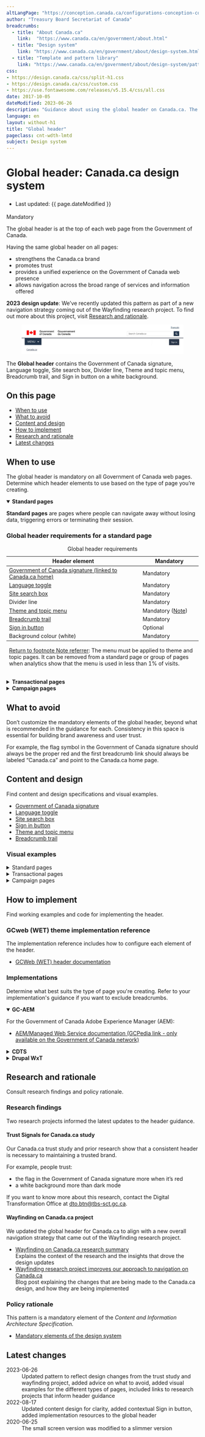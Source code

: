 ```yaml
---
altLangPage: "https://conception.canada.ca/configurations-conception-communes/en-tete-general.html"
author: "Treasury Board Secretariat of Canada"
breadcrumbs:
  - title: "About Canada.ca"
    link:  "https://www.canada.ca/en/government/about.html"
  - title: "Design system"
    link: "https://www.canada.ca/en/government/about/design-system.html"
  - title: "Template and pattern library"
    link: "https://www.canada.ca/en/government/about/design-system/pattern-library.html"
css:
- https://design.canada.ca/css/split-h1.css
- https://design.canada.ca/css/custom.css
- https://use.fontawesome.com/releases/v5.15.4/css/all.css
date: 2017-10-05
dateModified: 2023-06-26
description: "Guidance about using the global header on Canada.ca. The global header is at the top of each Government of Canada web page."
language: en
layout: without-h1
title: "Global header"
pageclass: cnt-wdth-lmtd
subject: Design system
---
```

<h1 property="name" id="wb-cont" dir="ltr"><span class="stacked"><span>Global header</span>: <span>Canada.ca design system</span></span></h1>
<div class="row">
  <div class="col-md-12 pull-left">
    <ul class="list-inline small mrgn-bttm-sm" style="line-height:1.65em" id="list-inline-desktop-only">
      <li class="mrgn-rght-lg">Last updated:  {{ page.dateModified }}</li>
    </ul>
  </div>
</div>
<p><span class="label label-danger">Mandatory</span></p>
<p>The global header is at the top of each web page from the Government of Canada.</p>
<p>Having the same global header on all pages:</p>
<ul>
  <li>strengthens the Canada.ca brand</li>
  <li>promotes trust</li>
  <li>provides a unified experience on the Government of Canada web presence</li>
  <li>allows navigation across the broad range of services and information offered</li>
</ul>
<p><strong>2023 design update</strong>: We’ve recently updated this pattern as part of a new navigation strategy coming out of the Wayfinding research project. To find out more about this project, visit <a href="#research">Research and rationale</a>.</p>
<div class="col-md-10 mrgn-tp-lg mrgn-bttm-lg">
  <div class="pattern-demo">
    <figure class="mrgn-bttm-sm"><img src="./images/01-sign-in-desktop-en.jpg" class="img-responsive" alt="Screenshot of global header"></figure>
    <figcaption class="small mrgn-tp-md">The <strong>Global header</strong> contains the Government of Canada signature, Language toggle, Site search box, Divider line, Theme and topic menu, Breadcrumb trail, and Sign in button on a white background.</figcaption>
  </div>
</div>
<section>
  <h2>On this page</h2>
  <ul>
    <li><a href="#when">When to use</a></li>
    <li><a href="#avoid">What to avoid</a></li>
    <li><a href="#content">Content and design</a></li>
    <li><a href="#implementation">How to implement</a></li>
    <li><a href="#research">Research and rationale</a></li>
    <li><a href="#changes">Latest changes</a></li>
  </ul>
</section>
<h2 id="when">When to use</h2>
<p>The global header is mandatory on all Government of Canada web pages. Determine which header elements to use based on the type of page you’re creating.</p>
<div class="row">
  <div class="col-md-8">
    <div class="wb-tabs mrgn-tp-lg">
      <div class="tabpanels">
        <details id="001" open="open">
          <summary><strong>Standard pages</strong></summary>
          <p class="mrgn-tp-lg"><strong>Standard pages</strong> are pages where people can navigate away without losing data, triggering errors or terminating their session.</p>
          <h3>Global header requirements for a standard page</h3>
          <div class="panel panel-default mrgn-tp-md">
            <table class="table table-striped" id="mandatory-01" aria-live="polite">
              <caption class="wb-inv">
              Global header requirements
              </caption>
              <thead>
                <tr>
                  <th class="col-md-8">Header element</th>
                  <th class="col-md-4">Mandatory</th>
                </tr>
              </thead>
              <tbody>
                <tr>
                  <td><a href="signature.html">Government of Canada signature (linked to Canada.ca home)</a></td>
                  <td><span class="far fa-check-circle text-success"></span><span class="wb-inv"> Mandatory</span></td>
                </tr>
                <tr>
                  <td><a href="language-toggle.html">Language toggle</a></td>
                  <td><span class="far fa-check-circle text-success"></span><span class="wb-inv"> Mandatory</span></td>
                </tr>
                <tr>
                  <td><a href="search-box.html">Site search box</a></td>
                  <td><span class="far fa-check-circle text-success"></span><span class="wb-inv"> Mandatory</span></td>
                </tr>
                <tr>
                  <td>Divider line</td>
                  <td><span class="far fa-check-circle text-success"></span><span class="wb-inv"> Mandatory</span></td>
                </tr>
                <tr>
                  <td><a href="site-menu.html">Theme and topic menu</a></td>
                  <td><span class="far fa-check-circle text-success"></span><span class="wb-inv"> Mandatory</span> <span class="small">(<a href="#smenu-note" id="smenu">Note</a>)</span></td>
                </tr>
                <tr>
                  <td><a href="breadcrumb-trail.html">Breadcrumb trail</a></td>
                  <td><span class="far fa-check-circle text-success"></span><span class="wb-inv"> Mandatory</span></td>
                </tr>
                <tr>
                  <td><a href="sign-in.html">Sign in button</a></td>
                  <td>Optional</td>
                </tr>
                <tr>
                  <td>Background colour (white)</td>
                  <td><span class="far fa-check-circle text-success"></span><span class="wb-inv"> Mandatory</span></td>
                </tr>
              </tbody>
              <tfoot>
                <tr>
                  <td colspan="2"><div class="fn-rtn small mrgn-tp-md" id="smenu-note">
                      <p><a href="#smenu"><span class="wb-inv">Return to footnote </span>Note<span class="wb-inv"> referrer</span></a>: The menu must be applied to theme and topic pages. It can be removed from a standard page or group of pages when analytics show that the menu is used in less than 1% of visits.</p>
                    </div></td>
                </tr>
              </tfoot>
            </table>
          </div>
        </details>
        <details id="002">
          <summary><strong>Transactional pages</strong></summary>
          <p class="mrgn-tp-lg"><strong>Transactional web pages</strong> are pages with an interaction task where people might lose data, trigger errors, or terminate their session if they navigate away from the page.</p>
          <h3>Global header requirements for transactional pages</h3>
          <div class="panel panel-default mrgn-tp-md">
            <table class="table table-striped" id="mandatory-02" aria-live="polite">
              <caption class="wb-inv">
              Global header requirements
              </caption>
              <thead>
                <tr>
                  <th class="col-md-8">Header element</th>
                  <th class="col-md-4">Mandatory</th>
                </tr>
              </thead>
              <tbody>
                <tr>
                  <td><a href="signature.html">Government of Canada signature (linked to Canada.ca home)</a></td>
                  <td><span class="far fa-check-circle text-success"></span><span class="wb-inv"> Mandatory</span> <span class="small">(Link to Canada.ca home page is optional)</span></td>
                </tr>
                <tr>
                  <td><a href="language-toggle.html">Language toggle</a></td>
                  <td><span class="far fa-check-circle text-success"></span><span class="wb-inv"> Mandatory</span> <span class="small">(<a href="#lt-note" id="lt">Note</a>)</span></td>
                </tr>
                <tr>
                  <td><a href="search-box.html">Site search box</a></td>
                  <td>Optional</td>
                </tr>
                <tr>
                  <td><a href="sign-in.html">Sign in button</a></td>
                  <td>Optional</td>
                </tr>
                <tr>
                  <td>Divider line</td>
                  <td><span class="far fa-check-circle text-success"></span><span class="wb-inv"> Mandatory</span></td>
                </tr>
                <tr>
                  <td><a href="site-menu.html">Theme and topic menu</a></td>
                  <td>Optional</td>
                </tr>
                <tr>
                  <td><a href="breadcrumb-trail.html">Breadcrumb trail</a></td>
                  <td>Optional</td>
                </tr>
                <tr>
                  <td>Background colour (white)</td>
                  <td><span class="far fa-check-circle text-success"></span><span class="wb-inv"> Mandatory</span></td>
                </tr>
              </tbody>
              <tfoot>
                <tr>
                  <td colspan="2"><div class="fn-rtn small mrgn-tp-md" id="lt-note">
                      <p><a href="#lt"><span class="wb-inv">Return to footnote </span>Note<span class="wb-inv"> referrer</span></a>: New transactional pages for web applications must allow people to toggle between official languages. Legacy web applications that don’t support toggling should be updated or replaced. Until then, you can omit the language toggle if its use results in a loss of data.</p>
                    </div></td>
                </tr>
              </tfoot>
            </table>
          </div>
        </details>
        <details id="003">
          <summary><strong>Campaign pages</strong></summary>
          <p class="mrgn-tp-lg"><strong>Campaign pages</strong> are landing pages for external marketing or advertising campaigns. The flexibility in layout allows institutions to match elements of their external campaign with the landing page.</p>
          <h3>Global header requirements for a campaign page</h3>
          <div class="panel panel-default mrgn-tp-md">
            <table class="table table-striped" id="mandatory-03" aria-live="polite">
              <caption class="wb-inv">
              Global header requirements
              </caption>
              <thead>
                <tr>
                  <th class="col-md-8">Header element</th>
                  <th class="col-md-4">Mandatory</th>
                </tr>
              </thead>
              <tbody>
                <tr>
                  <td><a href="signature.html">Government of Canada signature (linked to Canada.ca home)</a></td>
                  <td><span class="far fa-check-circle text-success"></span><span class="wb-inv"> Mandatory</span></td>
                </tr>
                <tr>
                  <td><a href="language-toggle.html">Language toggle</a></td>
                  <td><span class="far fa-check-circle text-success"></span><span class="wb-inv"> Mandatory</span></td>
                </tr>
                <tr>
                  <td><a href="search-box.html">Site search box</a></td>
                  <td><span class="far fa-check-circle text-success"></span><span class="wb-inv"> Mandatory</span></td>
                </tr>
                <tr>
                  <td><a href="sign-in.html">Sign in button</a></td>
                  <td>Optional</td>
                </tr>
                <tr>
                  <td>Divider line</td>
                  <td><span class="far fa-check-circle text-success"></span><span class="wb-inv"> Mandatory</span></td>
                </tr>
                <tr>
                  <td><a href="site-menu.html">Theme and topic menu</a></td>
                  <td>Optional</td>
                </tr>
                <tr>
                  <td><a href="breadcrumb-trail.html">Breadcrumb trail</a></td>
                  <td><span class="far fa-check-circle text-success"></span><span class="wb-inv"> Mandatory</span></td>
                </tr>
                <tr>
                  <td>Background colour (white)</td>
                  <td><span class="far fa-check-circle text-success"></span><span class="wb-inv"> Mandatory</span></td>
                </tr>
              </tbody>
            </table>
          </div>
        </details>
      </div>
    </div>
  </div>
</div>
<h2 id="avoid">What to avoid</h2>
<p>Don’t customize the mandatory elements of the global header, beyond what is recommended in the guidance for each. Consistency in this space is essential for building brand awareness and user trust.</p>
<p>For example, the flag symbol in the Government of Canada signature should always be the proper red and the first breadcrumb link should always be labeled “Canada.ca” and point to the Canada.ca home page.</p>
<h2 id="content">Content and design</h2>
<p>Find content and design specifications and visual examples.</p>
<ul>
  <li><a href="signature.html">Government of Canada signature</a></li>
  <li><a href="language-toggle.html">Language toggle</a></li>
  <li><a href="search-box.html">Site search box</a></li>
  <li><a href="contextual-signin.html">Sign in button</a></li>
  <li><a href="site-menu.html">Theme and topic menu</a></li>
  <li><a href="breadcrumb-trail.html">Breadcrumb trail</a></li>
</ul>
<h3>Visual examples</h3>
<details>
  <summary class="bg-info">Standard pages</summary>
  <div class="pattern-demo mrgn-tp-lg">
    <figure>
      <figcaption><b>Global header – large screen</b></figcaption>
      <img src="./images/01-sign-in-desktop-en.jpg" class="img-responsive" alt="">
      <details class="mrgn-tp-md">
        <summary class="wb-toggle small" data-toggle="{&quot;print&quot;:&quot;on&quot;}">Image description: global header – large screen</summary>
        <p class="mrgn-tp-lg">On large screens, the global header on a standard page has 4 rows:</p>
        <ol>
          <li>Language toggle in the top-right corner</li>
          <li>Government of Canada signature in the left corner, site search box on the right</li>
          <li>Below a divider line, the theme and topic menu is on the left, the optional Sign in button is on the right</li>
          <li>Breadcrumb on the left</li>
        </ol>
      </details>
    </figure>
  </div>
  <div class="pattern-demo mrgn-tp-lg">
    <figure>
      <figcaption><b>Global header – small screen</b></figcaption>
      <img src="./images/01-sign-in-mobile-en.jpg" class="img-responsive" alt="">
      <details class="mrgn-tp-md">
        <summary class="wb-toggle small" data-toggle="{&quot;print&quot;:&quot;on&quot;}">Image description: global header – small screen</summary>
        <p class="mrgn-tp-lg">On small screens, the global header on a standard page has 4 rows:</p>
        <ol>
          <li>Government of Canada signature in the top-left corner, language toggle in the top-right corner</li>
          <li>Site search box directly below, it spans the entire row</li>
          <li>Below a divider line, the theme and topic menu is on the left, the optional Sign in button is on the right</li>
          <li>Breadcrumb on the left</li>
        </ol>
      </details>
    </figure>
  </div>
</details>
<details>
  <summary class="bg-info">Transactional pages</summary>
  <div class="pattern-demo mrgn-tp-lg">
    <figure>
      <figcaption><b>Minimum global header - large screen</b></figcaption>
      <img src="./images/01-global-header-transactional-desktop-en.png" class="img-responsive" alt="">
      <details class="mrgn-tp-md">
        <summary class="wb-toggle small" data-toggle="{&quot;print&quot;:&quot;on&quot;}">Image description: minimum global header - large screen</summary>
        <p class="mrgn-tp-lg">On large screens, the minimum global header on a transactional page has 2 rows:</p>
        <ol>
          <li>Language toggle in the top-right corner</li>
          <li>Government of Canada signature in the top-left corner with a divider line underneath</li>
        </ol>
      </details>
    </figure>
  </div>
  <div class="pattern-demo mrgn-tp-lg">
    <figure>
      <figcaption><b>Minimum global header - small screen</b></figcaption>
      <img src="./images/01-global-header-transactional-small-en.png" class="img-responsive" alt="">
      <details class="mrgn-tp-md">
        <summary class="wb-toggle small" data-toggle="{&quot;print&quot;:&quot;on&quot;}">Image description: minimum global header - small screen</summary>
        <p class="mrgn-tp-lg">On small screens, the minimum global header on a transactional page has a single row:</p>
        <ol>
          <li>Government of Canada signature in the top-left corner, language toggle in the top-right corner, with a divider line underneath</li>
        </ol>
      </details>
    </figure>
  </div>
</details>
<details>
  <summary class="bg-info">Campaign pages</summary>
  <div class="pattern-demo mrgn-tp-lg">
    <figure>
      <figcaption><b>Minimum global header - large screen</b></figcaption>
      <img src="./images/01-global-header-campaign-desktop-en.png" class="img-responsive" alt="">
      <details class="mrgn-tp-md">
        <summary class="wb-toggle small" data-toggle="{&quot;print&quot;:&quot;on&quot;}">Image description: minimum global header - large screen</summary>
        <p class="mrgn-tp-lg">On large screens, the minimum global header on a campaign page has 3 rows:</p>
        <ol>
          <li>Language toggle in the top-right corner</li>
          <li>Government of Canada signature in the top-left corner, site search box on the right</li>
          <li>Below a divider line, the breadcrumb on the left</li>
        </ol>
      </details>
    </figure>
  </div>
  <div class="pattern-demo mrgn-tp-lg">
    <figure>
      <figcaption><b>Minimum global header - small screen</b></figcaption>
      <img src="./images/01-global-header-campaign-small-en.png" class="img-responsive" alt="">
      <details class="mrgn-tp-md">
        <summary class="wb-toggle small" data-toggle="{&quot;print&quot;:&quot;on&quot;}">Image description: minimum global header - small screen</summary>
        <p class="mrgn-tp-lg">On small screens, the minimum global header on a campaign page has 3 rows:</p>
        <ol>
          <li>Government of Canada signature in the top-left corner, language toggle on the far right</li>
          <li>Site search box directly below, it spans the entire row</li>
          <li>Below a divider line, the breadcrumb on the left</li>
        </ol>
      </details>
    </figure>
  </div>
</details>
<h2 id="implementation">How to implement</h2>
<p>Find working examples and code for implementing the header.</p>
<h3>GCweb (WET) theme implementation reference</h3>
<p>The implementation reference includes how to configure each element of the header.</p>
<ul>
  <li><a href="https://wet-boew.github.io/GCWeb/sites/header/header-docs-en.html">GCWeb (WET) header documentation</a></li>
</ul>
<h3>Implementations</h3>
<p>Determine what best suits the type of page you're creating. Refer to your implementation's guidance if you want to exclude breadcrumbs.</p>
<div class="row">
  <div class="col-md-8">
    <div class="wb-tabs mrgn-tp-lg">
      <div class="tabpanels">
        <details id="004" open="open">
          <summary><strong>GC-AEM</strong></summary>
          <p class="mrgn-tp-lg">For the Government of Canada Adobe Experience Manager (AEM):</p>
          <ul>
            <li><a href="https://www.gcpedia.gc.ca/wiki/AEM_GC-specific_Documentation_6.5">AEM/Managed Web Service documentation (GCPedia link - only available on the Government of Canada network)</a></li>
          </ul>
        </details>
        <details id="005">
          <summary><strong>CDTS</strong></summary>
          <p class="mrgn-tp-lg">For the Centrally Deployed Templates Solution (CDTS):</p>
          <ul>
            <li><a href="https://cenw-wscoe.github.io/sgdc-cdts/docs/index-en.html">CDTS documentation</a></li>
          </ul>
        </details>
        <details id="006">
          <summary><strong>Drupal WxT</strong></summary>
          <p class="mrgn-tp-lg">For Drupal WxT:</p>
          <ul>
            <li><a href="https://drupalwxt.github.io/en/">Drupal WxT documentation</a></li>
          </ul>
        </details>
      </div>
    </div>
  </div>
</div>
<h2 id="research">Research and rationale</h2>
<p>Consult research findings and policy rationale.</p>
<h3>Research findings</h3>
<p>Two research projects informed the latest updates to the header guidance.</p>
<h4>Trust Signals for Canada.ca study</h4>
<p>Our Canada.ca trust study and prior research show that a consistent header is necessary to maintaining a trusted brand.</p>
<p>For example, people trust:</p>
<ul>
  <li>the flag in the Government of Canada signature more when it’s red</li>
  <li>a white background more than dark mode</li>
</ul>
<p>If you want to know more about this research, contact the Digital Transformation Office at <a href="mailto:dto.btn@tbs-sct.gc.ca">dto.btn@tbs-sct.gc.ca</a>.</p>
<h4>Wayfinding on Canada.ca project</h4>
<p>We updated the global header for Canada.ca to align with a new overall navigation strategy that came out of the Wayfinding research project.</p>
<ul>
  <li><a href="https://blog.canada.ca/research-summaries/wayfinding-on-canada-ca">Wayfinding on Canada.ca research summary</a><br>
    Explains the context of the research and the insights that drove the design updates</li>
  <li><a href="https://blog.canada.ca/2022/12/21/wayfinding-research-project">Wayfinding research project improves our approach to navigation on Canada.ca</a><br>
    Blog post explaining the changes that are being made to the Canada.ca design, and how they are being implemented</li>
</ul>
<h3>Policy rationale</h3>
<p>This pattern is a mandatory element of the <cite>Content and Information Architecture Specification.</cite></p>
<ul>
  <li><a href="https://www.canada.ca/en/treasury-board-secretariat/services/government-communications/canada-content-information-architecture-specification/mandatory-elements.html">Mandatory elements of the design system</a></li>
</ul>
<h2 id="changes">Latest changes</h2>
<dl class="dl-horizontal">
  <dt>
    <time datetime="2023-06-26" class="link-muted">2023-06-26</time>
  </dt>
  <dd>Updated pattern to reflect design changes from the trust study and wayfinding project, added advice on what to avoid, added visual examples for the different types of pages, included links to research projects that inform header guidance</dd>
  <dt>
    <time datetime="2022-08-17" class="link-muted">2022-08-17</time>
  </dt>
  <dd>Updated content design for clarity, added contextual Sign in button, added implementation resources to the global header</dd>
  <dt>
    <time datetime="2020-06-25" class="link-muted">2020-06-25</time>
  </dt>
  <dd>The small screen version was modified to a slimmer version</dd>
</dl>
